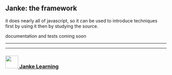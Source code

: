 ## Janke: the framework

it does nearly all of javascript, so it can be used to introduce techniques first by using it then by studying the source.

documentation and tests coming soon

___
___
### <a href="http://janke-learning.org" target="_blank"><img src="https://user-images.githubusercontent.com/18554853/50098409-22575780-021c-11e9-99e1-962787adaded.png" width="40" height="40"></img> Janke Learning</a>
